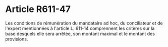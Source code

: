 # Article R611-47

Les conditions de rémunération du mandataire ad hoc, du conciliateur et de l'expert mentionnées à l'article L. 611-14 comprennent les critères sur la base desquels elle sera arrêtée, son montant maximal et le montant des provisions.
